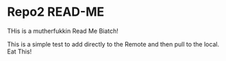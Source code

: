 # Repo2 READ-ME
THis is a mutherfukkin Read Me Biatch!

This is a simple test to add directly to the Remote and then pull to the local.
Eat This!
